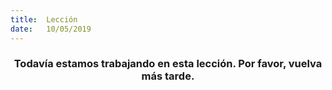```yaml
---
title:  Lección
date:   10/05/2019
---
```


### <center>Todavía estamos trabajando en esta lección. Por favor, vuelva más tarde.</center>